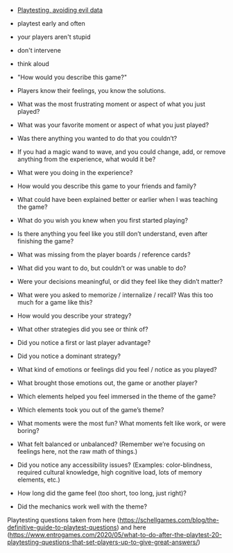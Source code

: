 - [Playtesting, avoiding evil data](https://www.youtube.com/watch?v=6EUeYu0aPn4)

 - playtest early and often
 - your players aren't stupid
 - don't intervene
 - think aloud
 - "How would you describe this game?"
 - Players know their feelings, you know the solutions.

 - What was the most frustrating moment or aspect of what you just played?
 - What was your favorite moment or aspect of what you just played?
 - Was there anything you wanted to do that you couldn’t?
 - If you had a magic wand to wave, and you could change, add, or remove anything from the experience, what would it be?
 - What were you doing in the experience?
 - How would you describe this game to your friends and family?
 - What could have been explained better or earlier when I was teaching the game?
 - What do you wish you knew when you first started playing?
 - Is there anything you feel like you still don’t understand, even after finishing the game?
 - What was missing from the player boards / reference cards?
 - What did you want to do, but couldn’t or was unable to do?
 - Were your decisions meaningful, or did they feel like they didn’t matter?
 - What were you asked to memorize / internalize / recall? Was this too much for a game like this?
 - How would you describe your strategy?
 - What other strategies did you see or think of?
 - Did you notice a first or last player advantage?
 - Did you notice a dominant strategy?
 - What kind of emotions or feelings did you feel / notice as you played?
 - What brought those emotions out, the game or another player?
 - Which elements helped you feel immersed in the theme of the game?
 - Which elements took you out of the game’s theme?
 - What moments were the most fun? What moments felt like work, or were boring?
 - What felt balanced or unbalanced? (Remember we’re focusing on feelings here, not the raw math of things.)
 - Did you notice any accessibility issues? (Examples: color-blindness, required cultural knowledge, high cognitive load, lots of memory elements, etc.)
 - How long did the game feel (too short, too long, just right)?
 - Did the mechanics work well with the theme?

Playtesting questions taken from here (https://schellgames.com/blog/the-definitive-guide-to-playtest-questions) and here (https://www.entrogames.com/2020/05/what-to-do-after-the-playtest-20-playtesting-questions-that-set-players-up-to-give-great-answers/)
